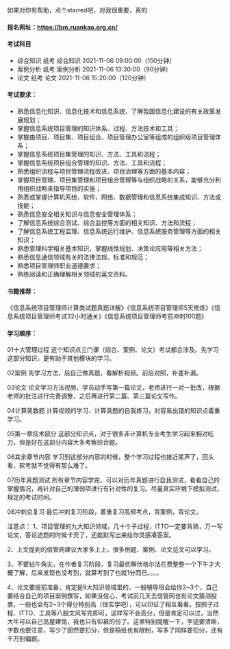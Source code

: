 如果对你有帮助，点个starred吧，对我很重要，真的



#### 报名网址：https://bm.ruankao.org.cn/

#### 考试科目	

- 综合知识	纸考	综合知识	2021-11-06 09:00:00（150分钟）
- 案例分析	纸考	案例分析	2021-11-06 13:30:00（90分钟）
- 论文		纸考	论文		2021-11-06 15:20:00（120分钟）

#### 考试要求：

- 熟悉信息化知识、信息化技术和信息系统，了解我国信息化建设的有关政策发展规划；
- 掌握信息系统项目管理的知识体系、过程、方法技术和工具；
- 掌握由项目、项目集、项目组合、项目管理办公室等组成的组织级项目管理体系；
- 掌握信息系统项目集管理的知识、方法、工具和流程；
- 掌握信息系统项目组合管理的知识、方法、工具和流程；
- 熟悉组织流程与项目管理流程改进、项目治理等方面的基本内容；
- 掌握项目管理、项目集管理和项目组合管理等与组织战略的关系，能够充分利用组织战略来指导项目的实施；
- 熟悉或掌握计算机系统、软件、网络、数据管理和信息系统集成知识、方法或技能；
- 熟悉信息安全相关知识与信息安全管理体系；
- 了解信息系统综合测试、综合监控等方面的相关知识、方法和流程；
- 了解信息系统工程监理、信息系统运行维护、信息系统服务管理等方面的相关知识；
- 熟悉管理科学相关基本知识，掌握线性规划、决策论应用等相关方法；
- 熟悉信息通信领域有关的法律法规、标准和规范；
- 熟悉项目管理师职业道德要求；
- 熟练阅读和正确理解相关领域的英文资料。



#### 书籍推荐：
《信息系统项目管理师计算类试题真题详解》《信息系统项目管理师5天修炼》《信息系统项目管理师考试32小时通关》《信息系统项目管理师考前冲刺100题》



#### 学习顺序：

01十大管理过程
这个知识点三门课（综合、案例、论文）考试都会涉及。先学习这部分知识，更有助于其他模块的学习。

02案例
先学习方法，后自己做真题，看解析视频。前后对照，补差补漏。

03论文
论文学习方法视频，学员动手写第一篇论文，老师进行一对一批改，根据老师的批注进行完善调整，之后再进行第二篇、第三篇论文写作。

04计算奥数题
计算视频的学习、计算真题的自我练习，对容易出错的知识点着重学习。

05第一章技术部分
这部分知识点，对于很多非计算机专业考生学习起来相对吃力，但是好在这部分内容大多考察综合题。

06其余章节内容
学习到这部分内容的时候，整个学习过程也接近尾声了，回头看，软考就不觉得有那么难了。

07历年真题测试
所有章节内容学完，可以对历年真题进行自我测试，看看自己的掌握情况，再针对自己的薄弱项进行有针对性的复习。尽量真实环境下模拟测试，规定的考试时间。

08冲刺总复习
最后冲刺复习阶段，着重复习高频考点，背案例，背论文。

注意点：
1、项目管理的九大知识领域，几十个子过程，ITTO一定要背熟，万一写论文，答论述题的时候卡壳了，还能默写出来给你灵感凑答案。

2、上文提到的信管网建议大家多上上，很多例题、案例、论文范文可以学习。

3、不要钻牛角尖，在作者复习阶段，复习最优解伏格尔法花费整整一个下午才大概了解，后来发现也没考到，就算考到了也就1分而已。。。。

4、论文要提前准备，肯定是9大知识领域里的，一般辅导班会给你2~3个，自己要结合自己的项目案例撰写，如果没信心，考试前几天去信管网也有论文猜测投票，一般也会有2~3个得分特别高（很玄学吧），可以印证了相互看看。按照子过程、ITTO、工具等八股文风写完即可，这样写不会高分，但是肯定可以过，当然大牛可以自己高屋建瓴，我也只有仰慕的份了。这里特别提醒一下，字迹要清晰，字数也要注意，写少了固然要扣分，但是稿纸也有限制，写多了同样要扣分，还有千万别偏题。
